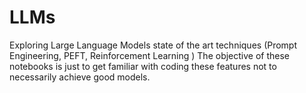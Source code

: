 # LLMs
Exploring Large Language Models state of the art techniques (Prompt Engineering, PEFT, Reinforcement Learning
)
The objective of these notebooks is just to get familiar with coding these features not to necessarily achieve good models.
